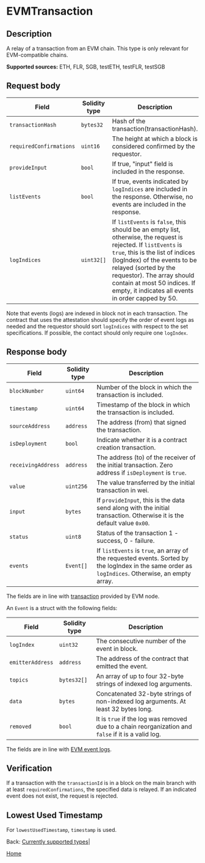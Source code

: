 # EVMTransaction

## Description

A relay of a transaction from an EVM chain.
This type is only relevant for EVM-compatible chains.

**Supported sources:** ETH, FLR, SGB, testETH, testFLR, testSGB

## Request body

| Field                   | Solidity type | Description                                                                                                                                                                                                                                                                                                                  |
| ----------------------- | ------------- | ---------------------------------------------------------------------------------------------------------------------------------------------------------------------------------------------------------------------------------------------------------------------------------------------------------------------------- |
| `transactionHash`       | `bytes32`     | Hash of the transaction(transactionHash).                                                                                                                                                                                                                                                                                    |
| `requiredConfirmations` | `uint16`      | The height at which a block is considered confirmed by the requestor.                                                                                                                                                                                                                                                        |
| `provideInput`          | `bool`        | If true, "input" field is included in the response.                                                                                                                                                                                                                                                                          |
| `listEvents`            | `bool`        | If true, events indicated by `logIndices` are included in the response. Otherwise, no events are included in the response.                                                                                                                                                                                                   |
| `logIndices`            | `uint32[]`    | If `listEvents` is `false`, this should be an empty list, otherwise, the request is rejected. If `listEvents` is `true`, this is the list of indices (logIndex) of the events to be relayed (sorted by the requestor). The array should contain at most 50 indices. If empty, it indicates all events in order capped by 50. |

Note that events (logs) are indexed in block not in each transaction. The contract that uses the attestation should specify the order of event logs as needed and the requestor should sort `logIndices`
with respect to the set specifications. If possible, the contact should only require one `logIndex`.

## Response body

| Field              | Solidity type | Description                                                                                                                                       |
| ------------------ | ------------- | ------------------------------------------------------------------------------------------------------------------------------------------------- |
| `blockNumber`      | `uint64`      | Number of the block in which the transaction is included.                                                                                         |
| `timestamp`        | `uint64`      | Timestamp of the block in which the transaction is included.                                                                                      |
| `sourceAddress`    | `address`     | The address (from) that signed the transaction.                                                                                                   |
| `isDeployment`     | `bool`        | Indicate whether it is a contract creation transaction.                                                                                           |
| `receivingAddress` | `address`     | The address (to) of the receiver of the initial transaction. Zero address if `isDeployment` is `true`.                                            |
| `value`            | `uint256`     | The value transferred by the initial transaction in wei.                                                                                          |
| `input`            | `bytes`       | If `provideInput`, this is the data send along with the initial transaction. Otherwise it is the default value `0x00`.                            |
| `status`           | `uint8`       | Status of the transaction 1 - success, 0 - failure.                                                                                               |
| `events`           | `Event[]`     | If `listEvents` is `true`, an array of the requested events. Sorted by the logIndex in the same order as `logIndices`. Otherwise, an empty array. |

The fields are in line with [transaction](https://ethereum.org/en/developers/docs/apis/json-rpc/#eth_gettransactionbyhash) provided by EVM node.

An `Event` is a struct with the following fields:

| Field            | Solidity type | Description                                                                                         |
| ---------------- | ------------- | --------------------------------------------------------------------------------------------------- |
| `logIndex`       | `uint32`      | The consecutive number of the event in block.                                                       |
| `emitterAddress` | `address`     | The address of the contract that emitted the event.                                                 |
| `topics`         | `bytes32[]`   | An array of up to four 32-byte strings of indexed log arguments.                                    |
| `data`           | `bytes`       | Concatenated 32-byte strings of non-indexed log arguments. At least 32 bytes long.                  |
| `removed`        | `bool`        | It is `true` if the log was removed due to a chain reorganization and `false` if it is a valid log. |

The fields are in line with [EVM event logs](https://ethereum.org/en/developers/docs/apis/json-rpc/#eth_getfilterchanges).

## Verification

If a transaction with the `transactionId` is in a block on the main branch with at least `requiredConfirmations`, the specified data is relayed.
If an indicated event does not exist, the request is rejected.

## Lowest Used Timestamp

For `lowestUsedTimestamp`, `timestamp` is used.

Back: [Currently supported types](/specs/attestations/active-types.md)|

[Home](/README.md)
